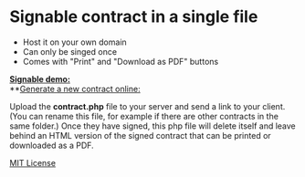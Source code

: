 # Signable contract in a single file

- Host it on your own domain
- Can only be singed once
- Comes with "Print" and "Download as PDF" buttons

**[Signable demo:](http://vileworks.com/contract/demo.php)** <br>
**[Generate a new contract online:](http://vileworks.com/contract/generator/)

Upload the **contract.php** file to your server and send a link to your client. 
(You can rename this file, for example if there are other contracts in the same folder.)
Once they have signed, this php file will delete itself 
and leave behind an HTML version of the signed contract 
that can be printed or downloaded as a PDF.

[MIT License](http://www.opensource.org/licenses/mit-license.php)
